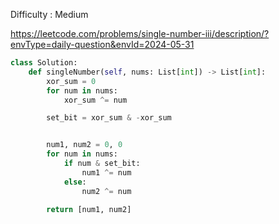 Difficulty : Medium 

https://leetcode.com/problems/single-number-iii/description/?envType=daily-question&envId=2024-05-31 

```python
class Solution:
    def singleNumber(self, nums: List[int]) -> List[int]:
        xor_sum = 0
        for num in nums:
            xor_sum ^= num

        set_bit = xor_sum & -xor_sum


        num1, num2 = 0, 0
        for num in nums:
            if num & set_bit:
                num1 ^= num
            else:
                num2 ^= num

        return [num1, num2]
```
